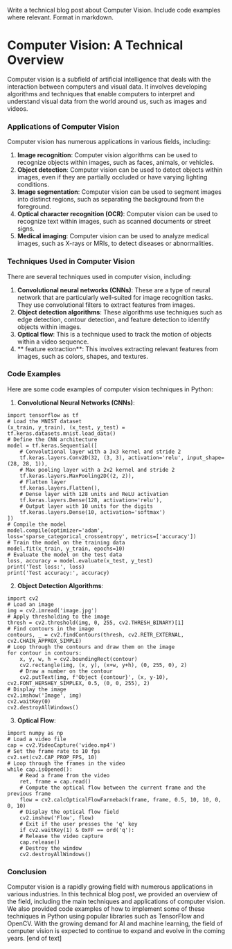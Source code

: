  Write a technical blog post about Computer Vision. Include code examples where relevant. Format in markdown.
# Computer Vision: A Technical Overview

Computer vision is a subfield of artificial intelligence that deals with the interaction between computers and visual data. It involves developing algorithms and techniques that enable computers to interpret and understand visual data from the world around us, such as images and videos.
### Applications of Computer Vision

Computer vision has numerous applications in various fields, including:

1. **Image recognition**: Computer vision algorithms can be used to recognize objects within images, such as faces, animals, or vehicles.
2. **Object detection**: Computer vision can be used to detect objects within images, even if they are partially occluded or have varying lighting conditions.
3. **Image segmentation**: Computer vision can be used to segment images into distinct regions, such as separating the background from the foreground.
4. **Optical character recognition (OCR)**: Computer vision can be used to recognize text within images, such as scanned documents or street signs.
5. **Medical imaging**: Computer vision can be used to analyze medical images, such as X-rays or MRIs, to detect diseases or abnormalities.
### Techniques Used in Computer Vision

There are several techniques used in computer vision, including:

1. **Convolutional neural networks (CNNs)**: These are a type of neural network that are particularly well-suited for image recognition tasks. They use convolutional filters to extract features from images.
2. **Object detection algorithms**: These algorithms use techniques such as edge detection, contour detection, and feature detection to identify objects within images.
3. **Optical flow**: This is a technique used to track the motion of objects within a video sequence.
4. ** feature extraction**: This involves extracting relevant features from images, such as colors, shapes, and textures.
### Code Examples

Here are some code examples of computer vision techniques in Python:

1. **Convolutional Neural Networks (CNNs)**:
```
import tensorflow as tf
# Load the MNIST dataset
(x_train, y_train), (x_test, y_test) = tf.keras.datasets.mnist.load_data()
# Define the CNN architecture
model = tf.keras.Sequential([
    # Convolutional layer with a 3x3 kernel and stride 2
    tf.keras.layers.Conv2D(32, (3, 3), activation='relu', input_shape=(28, 28, 1)),
    # Max pooling layer with a 2x2 kernel and stride 2
    tf.keras.layers.MaxPooling2D((2, 2)),
    # Flatten layer
    tf.keras.layers.Flatten(),
    # Dense layer with 128 units and ReLU activation
    tf.keras.layers.Dense(128, activation='relu'),
    # Output layer with 10 units for the digits
    tf.keras.layers.Dense(10, activation='softmax')
])
# Compile the model
model.compile(optimizer='adam', loss='sparse_categorical_crossentropy', metrics=['accuracy'])
# Train the model on the training data
model.fit(x_train, y_train, epochs=10)
# Evaluate the model on the test data
loss, accuracy = model.evaluate(x_test, y_test)
print('Test loss:', loss)
print('Test accuracy:', accuracy)
```
2. **Object Detection Algorithms**:
```
import cv2
# Load an image
img = cv2.imread('image.jpg')
# Apply thresholding to the image
thresh = cv2.threshold(img, 0, 255, cv2.THRESH_BINARY)[1]
# Find contours in the image
contours, _ = cv2.findContours(thresh, cv2.RETR_EXTERNAL, cv2.CHAIN_APPROX_SIMPLE)
# Loop through the contours and draw them on the image
for contour in contours:
    x, y, w, h = cv2.boundingRect(contour)
    cv2.rectangle(img, (x, y), (x+w, y+h), (0, 255, 0), 2)
    # Draw a number on the contour
    cv2.putText(img, f'Object {contour}', (x, y-10), cv2.FONT_HERSHEY_SIMPLEX, 0.5, (0, 0, 255), 2)
# Display the image
cv2.imshow('Image', img)
cv2.waitKey(0)
cv2.destroyAllWindows()
```
3. **Optical Flow**:
```
import numpy as np
# Load a video file
cap = cv2.VideoCapture('video.mp4')
# Set the frame rate to 10 fps
cv2.set(cv2.CAP_PROP_FPS, 10)
# Loop through the frames in the video
while cap.isOpened():
    # Read a frame from the video
    ret, frame = cap.read()
    # Compute the optical flow between the current frame and the previous frame
    flow = cv2.calcOpticalFlowFarneback(frame, frame, 0.5, 10, 10, 0, 0, 10)
    # Display the optical flow field
    cv2.imshow('Flow', flow)
    # Exit if the user presses the 'q' key
    if cv2.waitKey(1) & 0xFF == ord('q'):
    # Release the video capture
    cap.release()
    # Destroy the window
    cv2.destroyAllWindows()
```
### Conclusion

Computer vision is a rapidly growing field with numerous applications in various industries. In this technical blog post, we provided an overview of the field, including the main techniques and applications of computer vision. We also provided code examples of how to implement some of these techniques in Python using popular libraries such as TensorFlow and OpenCV. With the growing demand for AI and machine learning, the field of computer vision is expected to continue to expand and evolve in the coming years. [end of text]


